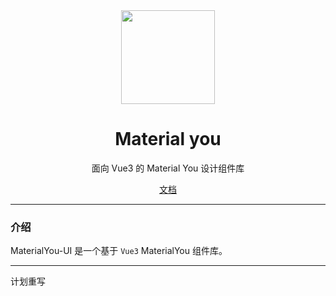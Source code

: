 <div align="center">
  <a href="https://materialyou-ui.vercel.app/">
    <img src="https://materialyou-ui.vercel.app/img/m3-favicon.ico" width="150">
  </a>
  <h1>Material you</h1>
  <p>面向 Vue3 的 Material You 设计组件库</p>
  <p>
    <a href="https://materialyou-ui.vercel.app/">文档</a> 
</div>

---

### 介绍

MaterialYou-UI 是一个基于 `Vue3` MaterialYou 组件库。

---
计划重写

